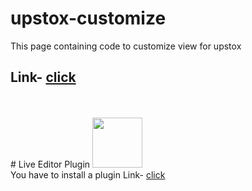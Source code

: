 # upstox-customize
This page containing code to customize view for upstox
<h2>Link- <a href="https://ashish293.github.io/upstox-customize/">click</a></h2>
<br><br>
# Live Editor Plugin
<img src="https://lh3.googleusercontent.com/1Viz-imKTZ14w_skALqqYYFoB7cqBih-zB8Tfx6PX2DMsAZyeQsyoaGv4XhKloNGl7jl6p9Bdj3LDOYQghmfO5Z6Ug=w128-h128-e365-rj-sc0x00ffffff" height="80px"</img><br>
You have to install a plugin
Link- <a href="https://chrome.google.com/webstore/detail/live-editor-for-css-less/ifhikkcafabcgolfjegfcgloomalapol?hl=en-US">click</a>
